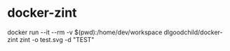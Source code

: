 # docker-zint

docker run --it --rm -v $(pwd):/home/dev/workspace dlgoodchild/docker-zint zint -o test.svg -d "TEST"
